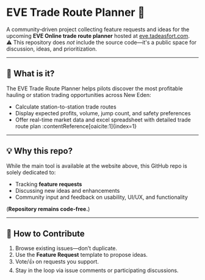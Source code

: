 # EVE Trade Route Planner 🛫

A community‑driven project collecting feature requests and ideas for the upcoming **EVE Online trade route planner** hosted at [eve.tadeasfort.com](https://eve.tadeasfort.com).  
⚠️ This repository does *not* include the source code—it's a public space for discussion, ideas, and prioritization.

---

## 📌 What is it?

The EVE Trade Route Planner helps pilots discover the most profitable hauling or station trading opportunities across New Eden:

- Calculate station-to-station trade routes  
- Display expected profits, volume, jump count, and safety preferences  
- Offer real-time market data and excel spreadsheet with detailed trade route plan :contentReference[oaicite:1]{index=1}

---

## 💡 Why this repo?

While the main tool is available at the website above, this GitHub repo is solely dedicated to:

- Tracking **feature requests**  
- Discussing new ideas and enhancements  
- Community input and feedback on usability, UI/UX, and functionality

(**Repository remains code-free.**)

---

## 📘 How to Contribute

1. Browse existing issues—don’t duplicate.  
2. Use the **Feature Request** template to propose ideas.  
3. Vote/👍 on requests you support.  
4. Stay in the loop via issue comments or participating discussions.


